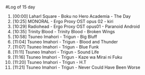 #Log of 15 day

1. [00:00] Laharl Square - Boku no Hero Academia - The Day
1. [10:25] MONORAL - Ergo Proxy OST opus 02 - kiri
1. [10:29] Radiohead - Ergo Proxy OST opus01 - Paranoid Android
1. [10:35] Trinity Blood - Trinity Blood - Broken Wings
1. [10:58] Tsuneo Imahori - Trigun - Big Bluff
1. [11:04] Tsuneo Imahori - Trigun - Blood and Thunder
1. [11:07] Tsuneo Imahori - Trigun - Blue Funk
1. [11:11] Tsuneo Imahori - Trigun - Sound Life
1. [11:16] Tsuneo Imahori - Trigun - Kaze wa Mirai ni Fuku
1. [11:20] Tsuneo Imahori - Trigun - H.T
1. [11:21] Tsuneo Imahori - Trigun - Never Could Have Been Worse
